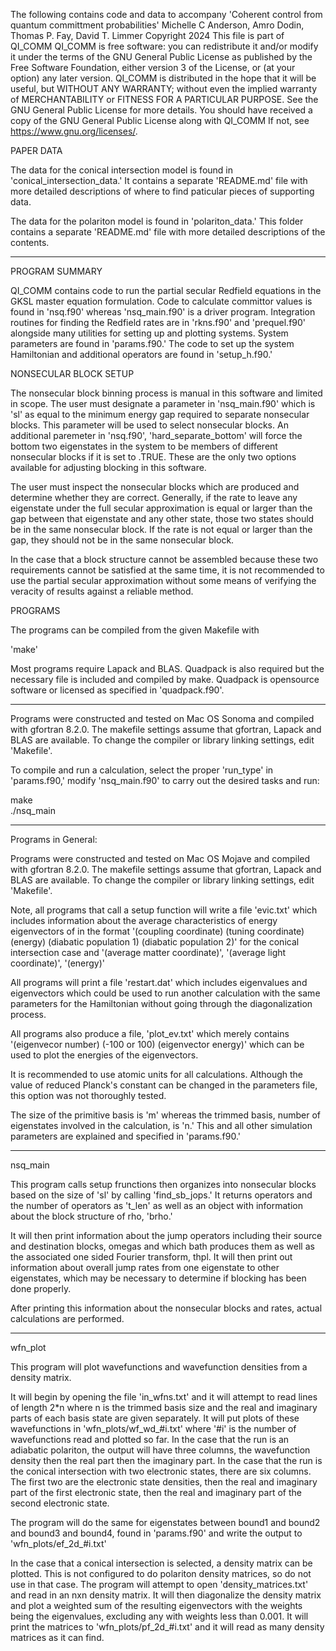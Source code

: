 The following contains code and data to accompany 'Coherent control from 
quantum committment probabilities'
Michelle C Anderson, Amro Dodin, Thomas P. Fay, David T. Limmer
Copyright 2024
This file is part of QI_COMM
QI_COMM is free software: you can redistribute it and/or modify it under the terms of the GNU General 
Public License as published by the Free Software Foundation, either version 3 of the License, 
or (at your option) any later version.
QI_COMM is distributed in the hope that it will be useful, but WITHOUT ANY WARRANTY; 
without even the implied warranty of MERCHANTABILITY or FITNESS FOR A PARTICULAR PURPOSE. 
See the GNU General Public License for more details.
You should have received a copy of the GNU General Public License along with QI_COMM
If not, see <https://www.gnu.org/licenses/>.


PAPER DATA

The data for the conical intersection model is found in 
'conical_intersection_data.' It contains a separate
'README.md' file with more detailed descriptions of where
to find paticular pieces of supporting data.


The data for the polariton model is found in 'polariton_data.' 
This folder contains a separate 'README.md' file with more
detailed descriptions of the contents.

--------------------------------------------------------------------------------------------

PROGRAM SUMMARY

QI_COMM contains code to run the partial secular Redfield equations
in the GKSL master equation formulation. Code to calculate committor
values is found in 'nsq.f90' whereas 'nsq_main.f90' is a driver program.
Integration routines for finding the Redfield rates are in 'rkns.f90'
and 'prequel.f90' alongside many utilities for setting up and plotting
systems. System parameters are found in 'params.f90.' The code to set
up the system Hamiltonian and additional operators are found in 
'setup_h.f90.'

NONSECULAR BLOCK SETUP

The nonsecular block binning process is manual in this software and
limited in scope. The user must designate a parameter in 'nsq_main.f90'
which is 'sl' as equal to the minimum energy gap required to separate
nonsecular blocks. This parameter will be used to select nonsecular blocks.
An additional paremeter in 'nsq.f90', 'hard_separate_bottom' will
force the bottom two eigenstates in the system to be members of different
nonsecular blocks if it is set to .TRUE. These are the only two options
available for adjusting blocking in this software. 

The user must inspect the nonsecular blocks which are produced and determine 
whether they are correct.  Generally, if the rate to leave any eigenstate under the full
secular approximation is equal or larger than the gap between that eigenstate 
and any other state, those two states should be in the same nonsecular
block. If the rate is not equal or larger than the gap, they should not
be in the same nonsecular block. 

In the case that a block structure cannot be assembled  because these
two requirements cannot be satisfied at the same time, it is not
recommended to use the partial secular approximation without some 
means of verifying the veracity of results against a reliable method.


PROGRAMS

The programs can be compiled from the given Makefile with

'make'

Most programs require Lapack and BLAS. Quadpack is also required
but the necessary file is included and compiled by make. Quadpack
is opensource software or licensed as specified in 'quadpack.f90'.

--------------------------------------------------------------------------------------------

Programs were constructed and tested on Mac OS Sonoma and compiled with gfortran 
8.2.0. The makefile settings assume that gfortran, Lapack and BLAS are available.
To change the compiler or library linking settings, edit 'Makefile'.

To compile and run a calculation, select the proper 'run_type' in 
'params.f90,' modify 'nsq_main.f90' to carry out the desired tasks 
and run:

make  
./nsq_main

--------------------------------------------------------------------------------------------

Programs in General:

Programs were constructed and tested on Mac OS Mojave and compiled with gfortran 8.2.0. The
makefile settings assume that gfortran, Lapack and BLAS are available.
To change the compiler or library linking settings, edit 'Makefile'.

Note, all programs that call a setup function will write a file 'evic.txt'
which includes information about the average characteristics of energy eigenvectors of in the format
'(coupling coordinate) (tuning coordinate) (energy) (diabatic population 1) (diabatic population 2)'
for the conical intersection case and '(average matter coordinate)', '(average light coordinate)',
'(energy)'

All programs will print a file 'restart.dat' which includes eigenvalues and eigenvectors
which could be used to run another calculation with the same parameters for the 
Hamiltonian without going through the diagonalization process.

All programs also produce a file, 'plot_ev.txt' which merely contains 
'(eigenvecor number) (-100 or 100) (eigenvector energy)' which can be used to plot
the energies of the eigenvectors.

It is recommended to use atomic units for all calculations. Although the value of reduced
Planck's constant can be changed in the parameters file, this option was not thoroughly 
tested.

The size of the primitive basis is 'm' whereas the trimmed basis, number of eigenstates
involved in the calculation, is 'n.' This and all other simulation parameters
are explained and specified in 'params.f90.'

--------------------------------------------------------------------------------------------

nsq_main

This program calls setup frunctions then organizes into nonsecular blocks based on the size
of 'sl' by calling 'find_sb_jops.' It returns operators and the number of operators as 't_len'
as well as an object with information about the block structure of rho, 'brho.'

It will then print information about the jump operators including their source and destination
blocks, omegas and which bath produces them as well as the associated one sided Fourier
transform, thpl. It will then print out information about overall jump rates from
one eigenstate to other eigenstates, which may be necessary to determine if blocking
has been done properly.

After printing this information about the nonsecular blocks and rates, actual 
calculations are performed.

--------------------------------------------------------------------------------------------

wfn_plot

This program will plot wavefunctions and wavefunction densities from a density matrix.

It will begin by opening the file 'in_wfns.txt' and it will attempt to read lines of
length 2*n where n is the trimmed basis size and the real and imaginary parts of each
basis state are given separately. It will put plots of these wavefunctions in
'wfn_plots/wf_wd_#i.txt' where '#i' is the number of wavefunctions read and plotted so
far. In the case that the run is an adiabatic polariton, the output will have three columns,
the wavefunction density then the real part then the imaginary part. In the case that
the run is the conical intersection with two electronic states, there are six columns. The
first two are the electronic state densities, then the real and imaginary part of the
first electronic state, then the real and imaginary part of the second electronic state. 

The program will do the same for eigenstates between bound1 and bound2 and bound3 and
bound4, found in 'params.f90' and write the output to 'wfn_plots/ef_2d_#i.txt'

In the case that a conical intersection is selected, a density matrix can be plotted.
This is not configured to do polariton density matrices, so do not use in that case.
The program will attempt to open 'density_matrices.txt' and read in an nxn density 
matrix. It will then diagonalize the density matrix and plot a weighted sum
of the resulting eigenvectors with the weights being the eigenvalues, excluding any
with weights less than 0.001. It will print the matrices to 'wfn_plots/pf_2d_#i.txt'
and it will read as many density matrices as it can find. 
